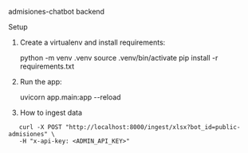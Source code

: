 admisiones-chatbot backend

Setup

1. Create a virtualenv and install requirements:

   python -m venv .venv
   source .venv/bin/activate
   pip install -r requirements.txt

2. Run the app:

   uvicorn app.main:app --reload

3. How to ingest data

```
   curl -X POST "http://localhost:8000/ingest/xlsx?bot_id=public-admisiones" \
   -H "x-api-key: <ADMIN_API_KEY>"

```